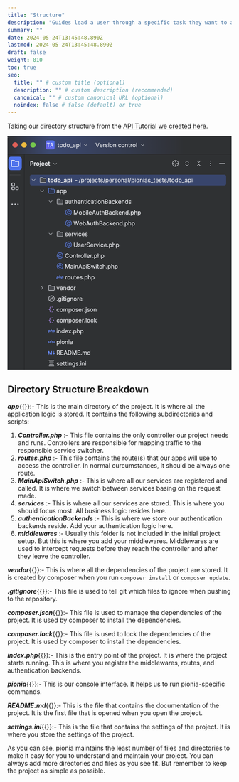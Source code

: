 ```yaml
---
title: "Structure"
description: "Guides lead a user through a specific task they want to accomplish, often with a sequence of steps."
summary: ""
date: 2024-05-24T13:45:48.890Z
lastmod: 2024-05-24T13:45:48.890Z
draft: false
weight: 810
toc: true
seo:
  title: "" # custom title (optional)
  description: "" # custom description (recommended)
  canonical: "" # custom canonical URL (optional)
  noindex: false # false (default) or true
---
```


Taking our directory structure from the [API Tutorial we created here](/documentation/api-tutorial/).

![alt text](image-1.png)


## Directory Structure Breakdown

***app***{{<inline-svg src="outline/folder" height="1rem" width="1rem" class="svg-inline-custom">}}:-
    This is the main directory of the project. It is where all the application logic is stored. It contains the following subdirectories and scripts:

  1. ***Controller.php*** :- This file contains the only controller our project needs and runs. Controllers are responsible for mapping traffic to the responsible service switcher.
  2. ***routes.php*** :- This file contains the route(s) that our apps will use to access the controller. In normal curcumstances, it should be always one route.
  3. ***MainApiSwitch.php*** :- This is where all our services are registered and called. It is where we switch between services basing on the request made.
  4. ***services*** :- This is where all our services are stored. This is where you should focus most. All business logic resides here.
  5. ***authenticationBackends*** :- This is where we store our authentication backends reside. Add your authentication logic here.
  6. ***middlewares*** :- Usually this folder is not included in the initial project setup. But this is where you add your middlewares. Middlewares are used to intercept requests before they reach the controller and after they leave the controller.

***vendor***{{<inline-svg src="outline/folder" height="1rem" width="1rem" class="svg-inline-custom">}}:-
    This is where all the dependencies of the project are stored. It is created by composer when you run `composer install` or `composer update`.

***.gitignore***{{<inline-svg src="outline/file" height="1rem" width="1rem" class="svg-inline">}}:-
    This file is used to tell git which files to ignore when pushing to the repository.

***composer.json***{{<inline-svg src="outline/file" height="1rem" width="1rem" class="svg-inline">}}:-
    This file is used to manage the dependencies of the project. It is used by composer to install the dependencies.

***composer.lock***{{<inline-svg src="outline/file" height="1rem" width="1rem" class="svg-inline">}}:-
    This file is used to lock the dependencies of the project. It is used by composer to install the dependencies.

***index.php***{{<inline-svg src="outline/file" height="1rem" width="1rem" class="svg-inline">}}:-
    This is the entry point of the project. It is where the project starts running. This is where you register the middlewares, routes, and authentication backends.

***pionia***{{<inline-svg src="outline/file" height="1rem" width="1rem" class="svg-inline-custom">}}:-
    This is our console interface. It helps us to run pionia-specific commands.

***README.md***{{<inline-svg src="outline/file" height="1rem" width="1rem" class="svg-inline">}}:-
    This is the file that contains the documentation of the project. It is the first file that is opened when you open the project.

***settings.ini***{{<inline-svg src="outline/file" height="1rem" width="1rem" class="svg-inline">}}:-
    This is the file that contains the settings of the project. It is where you store the settings of the project.


As you can see, pionia maintains the least number of files and directories to make it easy for you to understand and maintain your project. You can always add more directories and files as you see fit. But remember to keep the project as simple as possible.
